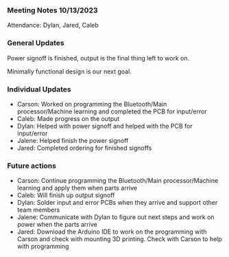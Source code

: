 ### Meeting Notes 10/13/2023
Attendance: Dylan, Jared, Caleb
### General Updates
Power signoff is finished, output is the final thing left to work on.

Minimally functional design is our next goal.

### Individual Updates
- Carson: Worked on programming the Bluetooth/Main processor/Machine learning and completed the PCB for input/error 
- Caleb: Made progress on the output 
- Dylan: Helped with power signoff and helped with the PCB for input/error
- Jalene: Helped finish the power signoff
- Jared: Completed ordering for finished signoffs

### Future actions
- Carson: Continue programming the Bluetooth/Main processor/Machine learning and apply them when parts arrive
- Caleb: Will finish up output signoff
- Dylan: Solder input and error PCBs when they arrive and support other team members
- Jalene: Communicate with Dylan to figure out next steps and work on power when the parts arrive
- Jared: Download the Arduino IDE to work on the programming with Carson and check with mounting 3D printing. Check with Carson to help with programming
